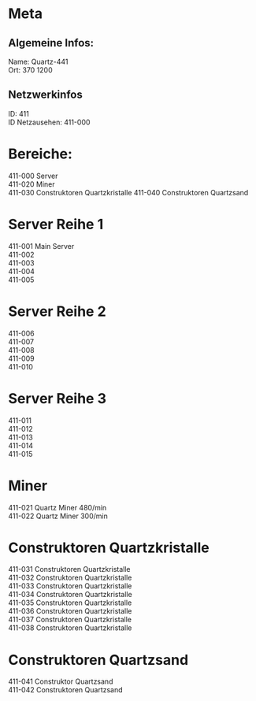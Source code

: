 # Meta
## Algemeine Infos:
Name: Quartz-441\
Ort: 370 1200

## Netzwerkinfos
ID: 411\
ID Netzausehen: 411-000



# Bereiche:
411-000 Server\
411-020 Miner\
411-030 Construktoren Quartzkristalle
411-040 Construktoren Quartzsand

# Server Reihe 1
411-001 Main Server\
411-002 \
411-003 \
411-004 \
411-005 

# Server Reihe 2
411-006 \
411-007 \
411-008 \
411-009 \
411-010 

# Server Reihe 3
411-011 \
411-012 \
411-013 \
411-014 \
411-015 

# Miner
411-021 Quartz Miner 480/min\
411-022 Quartz Miner 300/min

# Construktoren Quartzkristalle
411-031 Construktoren Quartzkristalle\
411-032 Construktoren Quartzkristalle\
411-033 Construktoren Quartzkristalle\
411-034 Construktoren Quartzkristalle\
411-035 Construktoren Quartzkristalle\
411-036 Construktoren Quartzkristalle\
411-037 Construktoren Quartzkristalle\
411-038 Construktoren Quartzkristalle

# Construktoren Quartzsand
411-041 Construktor Quartzsand\
411-042 Construktoren Quartzsand
